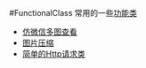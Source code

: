 #FunctionalClass
常用的一些[功能类](mylibrary)

* [仿微信多图查看](mylibrary/src/main/java/cchao/org/mylibrary/photo/multiimageshow)
* [图片压缩](mylibrary/src/main/java/cchao/org/mylibrary/photo/imageconversion/ImageCompress.java)
* [简单的Http请求类](mylibrary/src/main/java/cchao/org/mylibrary/http/HttpUtil.java)